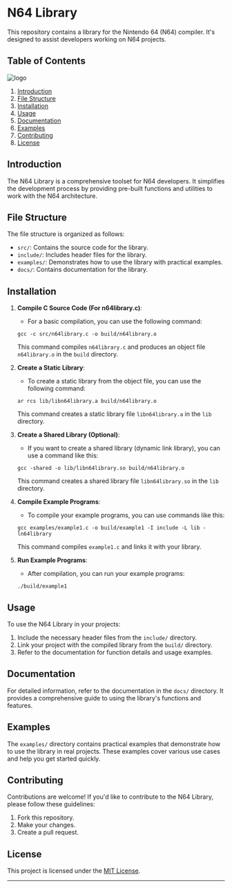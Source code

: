 # N64 Library

This repository contains a library for the Nintendo 64 (N64) compiler. It's designed to assist developers working on N64 projects.

## Table of Contents

![logo](https://github.com/Degamisu/N64-Library/assets/149022474/2f5f5a98-5190-46ca-82ff-692349cb7b6a)


1. [Introduction](#introduction)
2. [File Structure](#file-structure)
3. [Installation](#installation)
4. [Usage](#usage)
5. [Documentation](#documentation)
6. [Examples](#examples)
7. [Contributing](#contributing)
8. [License](#license)

## Introduction

The N64 Library is a comprehensive toolset for N64 developers. It simplifies the development process by providing pre-built functions and utilities to work with the N64 architecture.

## File Structure

The file structure is organized as follows:

- `src/`: Contains the source code for the library.
- `include/`: Includes header files for the library.
- `examples/`: Demonstrates how to use the library with practical examples.
- `docs/`: Contains documentation for the library.

## Installation

1. **Compile C Source Code (For n64library.c)**:
   - For a basic compilation, you can use the following command:
   ```
   gcc -c src/n64library.c -o build/n64library.o
   ```
   This command compiles `n64library.c` and produces an object file `n64library.o` in the `build` directory.

2. **Create a Static Library**:
   - To create a static library from the object file, you can use the following command:
   ```
   ar rcs lib/libn64library.a build/n64library.o
   ```
   This command creates a static library file `libn64library.a` in the `lib` directory.

3. **Create a Shared Library (Optional)**:
   - If you want to create a shared library (dynamic link library), you can use a command like this:
   ```
   gcc -shared -o lib/libn64library.so build/n64library.o
   ```
   This command creates a shared library file `libn64library.so` in the `lib` directory.

4. **Compile Example Programs**:
   - To compile your example programs, you can use commands like this:
   ```
   gcc examples/example1.c -o build/example1 -I include -L lib -ln64library
   ```
   This command compiles `example1.c` and links it with your library.

5. **Run Example Programs**:
   - After compilation, you can run your example programs:
   ```
   ./build/example1
   ```

## Usage

To use the N64 Library in your projects:

1. Include the necessary header files from the `include/` directory.
2. Link your project with the compiled library from the `build/` directory.
3. Refer to the documentation for function details and usage examples.

## Documentation

For detailed information, refer to the documentation in the `docs/` directory. It provides a comprehensive guide to using the library's functions and features.

## Examples

The `examples/` directory contains practical examples that demonstrate how to use the library in real projects. These examples cover various use cases and help you get started quickly.

## Contributing

Contributions are welcome! If you'd like to contribute to the N64 Library, please follow these guidelines:

1. Fork this repository.
2. Make your changes.
3. Create a pull request.

## License

This project is licensed under the [MIT License](LICENSE).

---
